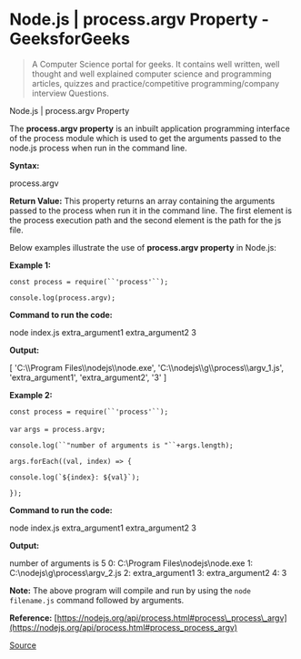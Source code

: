 # Node.js | process.argv Property - GeeksforGeeks

> A Computer Science portal for geeks. It contains well written, well thought and well explained computer science and programming articles, quizzes and practice/competitive programming/company interview Questions.

Node.js | process.argv Property

The **process.argv property** is an inbuilt application programming interface of the process module which is used to get the arguments passed to the node.js process when run in the command line.

**Syntax:**

process.argv

**Return Value:** This property returns an array containing the arguments passed to the process when run it in the command line. The first element is the process execution path and the second element is the path for the js file.

Below examples illustrate the use of **process.argv property** in Node.js:

**Example 1:**

  
  

`const process = require(``'process'``);`

`console.log(process.argv);`

**Command to run the code:**

node index.js extra\_argument1 extra\_argument2 3

**Output:**

\[ 'C:\\\\Program Files\\\\nodejs\\\\node.exe',
  'C:\\\\nodejs\\\\g\\\\process\\\\argv\_1.js',
  'extra\_argument1',
  'extra\_argument2',
  '3' 
\]

**Example 2:**

`const process = require(``'process'``);`

`var` `args = process.argv;`

`console.log(``"number of arguments is "``+args.length);`

`args.forEach((val, index) => {`

 ``console.log(`${index}: ${val}`);``

`});`

**Command to run the code:**

node index.js extra\_argument1 extra\_argument2 3

**Output:**

number of arguments is 5
0: C:\\Program Files\\nodejs\\node.exe
1: C:\\nodejs\\g\\process\\argv\_2.js
2: extra\_argument1
3: extra\_argument2
4: 3

**Note:** The above program will compile and run by using the `node filename.js` command followed by arguments.

**Reference:** [https://nodejs.org/api/process.html#process\_process\_argv](https://nodejs.org/api/process.html#process_process_argv)


[Source](https://www.geeksforgeeks.org/node-js-process-argv-property/)